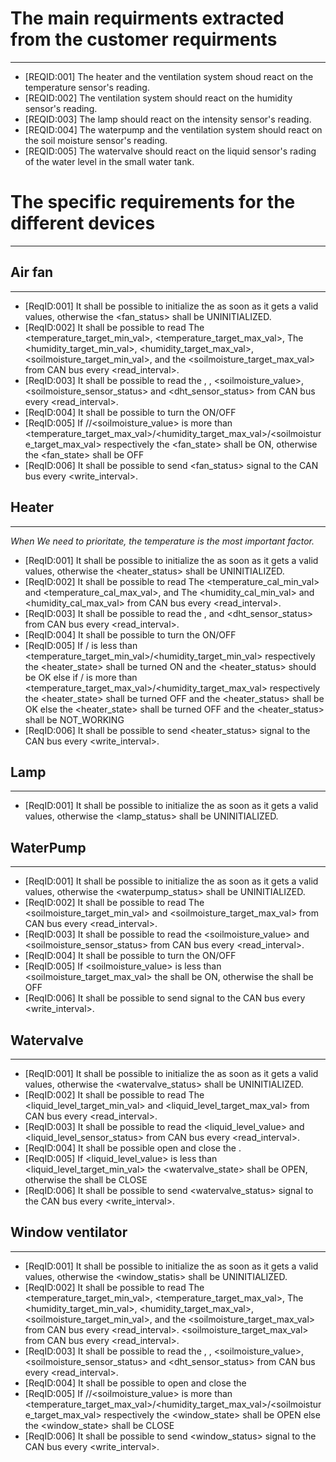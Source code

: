 # The main requirments extracted from the customer requirments
----------------------------------------------------------------
* [REQID:001] The heater and the ventilation system shoud react on the temperature sensor's reading.
* [REQID:002] The ventilation system should react on the humidity sensor's reading.
* [REQID:003] The lamp should react on the intensity sensor's reading.
* [REQID:004] The waterpump and the ventilation system should react on the soil moisture sensor's reading.
* [REQID:005] The watervalve should react on the liquid sensor's rading of the water level in the small water tank.

# The specific requirements for the different devices
-------------------------------------------------------

## Air fan
___________
* [ReqID:001] It shall be possible to initialize the <fan> as soon as it gets a valid values, otherwise the <fan_status> shall be
            UNINITIALIZED.
* [ReqID:002] It shall be possible to read The <temperature_target_min_val>, <temperature_target_max_val>,
             The <humidity_target_min_val>, <humidity_target_max_val>, <soilmoisture_target_min_val>, and the <soilmoisture_target_max_val> from CAN bus every <read_interval>.
* [ReqID:003] It shall be possible to read the <temperature>, <humidity>, <soilmoisture_value>, <soilmoisture_sensor_status> and <dht_sensor_status> from CAN bus every <read_interval>.
* [ReqID:004] It shall be possible to turn the <fan> ON/OFF
* [ReqID:005] If <temperature>/<humidity>/<soilmoisture_value> is more than <temperature_target_max_val>/<humidity_target_max_val>/<soilmoisture_target_max_val> respectively the <fan_state> shall be ON, otherwise the <fan_state> shall be OFF
* [ReqID:006] It shall be possible to send <fan_status> signal to the CAN bus every <write_interval>.

## Heater                                                                                                     
___________

 _When We need to prioritate, the temperature is the most important factor._

* [ReqID:001] It shall be possible to initialize the <heater> as soon as it gets a valid values, otherwise the <heater_status> shall be UNINITIALIZED.
* [ReqID:002] It shall be possible to read The <temperature_cal_min_val> and <temperature_cal_max_val>,
            and The <humidity_cal_min_val> and <humidity_cal_max_val> from CAN bus every <read_interval>.
* [ReqID:003] It shall be possible to read the <temperature>, <humidity> and <dht_sensor_status> from CAN bus every <read_interval>.
* [ReqID:004] It shall be possible to turn the <heater> ON/OFF
* [ReqID:005] If <temperature>/<humidity> is less than <temperature_target_min_val>/<humidity_target_min_val> respectively
                the <heater_state> shall be turned ON and the <heater_status> should be OK
            else if <temperature>/<humidity> is more than <temperature_target_max_val>/<humidity_target_max_val> respectively
                the <heater_state> shall be turned OFF and the <heater_status> shall be OK
            else the <heater_state> shall be turned OFF and the <heater_status> shall be NOT_WORKING
* [ReqID:006] It shall be possible to send <heater_status> signal to the CAN bus every <write_interval>.


## Lamp
________

* [ReqID:001] It shall be possible to initialize the <lamp> as soon as it gets a valid values, otherwise the <lamp_status> shall be UNINITIALIZED.


## WaterPump
_____________

* [ReqID:001] It shall be possible to initialize the <waterpump> as soon as it gets a valid values, otherwise the <waterpump_status> shall be UNINITIALIZED.
* [ReqID:002] It shall be possible to read The <soilmoisture_target_min_val> and <soilmoisture_target_max_val> from CAN bus every <read_interval>.
* [ReqID:003] It shall be possible to read the <soilmoisture_value> and <soilmoisture_sensor_status> from CAN bus every <read_interval>.
* [ReqID:004] It shall be possible to turn the <waterpump> ON/OFF
* [ReqID:005] If <soilmoisture_value> is less than <soilmoisture_target_max_val> the <waterpump> shall be ON, otherwise the <waterpump> shall be OFF
* [ReqID:006] It shall be possible to send <waterpump> signal to the CAN bus every <write_interval>.

## Watervalve
______________

* [ReqID:001] It shall be possible to initialize the <watervalve> as soon as it gets a valid values, otherwise the <watervalve_status> shall be UNINITIALIZED.
* [ReqID:002] It shall be possible to read The <liquid_level_target_min_val> and <liquid_level_target_max_val> from CAN bus every <read_interval>.
* [ReqID:003] It shall be possible to read the <liquid_level_value> and <liquid_level_sensor_status> from CAN bus every <read_interval>.
* [ReqID:004] It shall be possible open and close the <watervalve>.
* [ReqID:005] If <liquid_level_value> is less than <liquid_level_target_min_val> the <watervalve_state> shall be OPEN, otherwise the <watervalve> shall be CLOSE
* [ReqID:006] It shall be possible to send <watervalve_status> signal to the CAN bus every <write_interval>.

## Window ventilator
_____________________

* [ReqID:001] It shall be possible to initialize the <window> as soon as it gets a valid values, otherwise the <window_statis> shall be UNINITIALIZED.
* [ReqID:002] It shall be possible to read The <temperature_target_min_val>, <temperature_target_max_val>,
             The <humidity_target_min_val>, <humidity_target_max_val>, <soilmoisture_target_min_val>, and the <soilmoisture_target_max_val> from CAN bus every <read_interval>.
<soilmoisture_target_max_val> from CAN bus every <read_interval>.
* [ReqID:003] It shall be possible to read the <temperature>, <humidity>, <soilmoisture_value>, <soilmoisture_sensor_status> and <dht_sensor_status> from CAN bus every <read_interval>.
* [ReqID:004] It shall be possible to open and close the <window>
* [ReqID:005] If <temperature>/<humidity>/<soilmoisture_value> is more than <temperature_target_max_val>/<humidity_target_max_val>/<soilmoisture_target_max_val> respectively
                the <window_state> shall be OPEN else the <window_state> shall be CLOSE 
* [ReqID:006] It shall be possible to send <window_status> signal to the CAN bus every <write_interval>.
